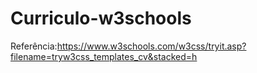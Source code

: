 # Curriculo-w3schools

Referência:https://www.w3schools.com/w3css/tryit.asp?filename=tryw3css_templates_cv&stacked=h
